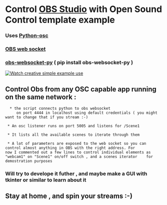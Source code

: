 # Control [OBS Studio](https://obsproject.com/) with Open Sound Control template example

### Uses [Python-osc](https://pypi.org/project/python-osc/)   
### [OBS web socket](https://github.com/Palakis/obs-websocket/releases/tag/4.7.0) 
### [obs-websocket-py](https://github.com/Elektordi/obs-websocket-py) ( pip install obs-websocket-py  ) 

[![Watch creative simple example use](https://img.youtube.com/vi/00V3wrOonBU/hqdefault.jpg)](https://youtu.be/00V3wrOonBU)

## Control Obs from any OSC capable app running on the same network :
      * the script connects python to obs websocket
         on port 4444 in localhost using default credentials ( you might want to change that if you stream :-) 
     
     * An osc listener runs on port 5005 and listens for /Scene1 
     
     * It lists all the available scenes to iterate through them 
     
     * A lot of parameters are exposed to the web socket so you can control almost anything in OBS with the right address. For           now I commented out a few lines to control individual elements as "webcam1" on "Scene1" on/off switch , and a scenes iterator    for demostration purposes
    
### Will try to develope it futher , and maybe make a GUI with tkinter or similar to learn about it 
    
## Stay at home , and spin your streams :-)
    
    
    
    
